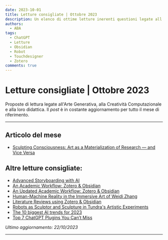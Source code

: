 ```yaml
---
date: 2023-10-01
title: Letture consigliate | Ottobre 2023
description: Un elenco di ottime letture inerenti questioni legate all'Arte Generatività, alla Creatività Computazionale e alla loro didattica (ottobre 2023). 
authors: 
  - ABA
tags:
  - ChatGPT
  - Letture
  - Obsidian
  - Robot
  - Touchdesigner
  - Zotero
comments: true
---
```

 
# Letture consigliate | Ottobre 2023

Proposte di lettura legate all'Arte Generativa, alla Creatività Computazionale e alla loro didattica. Il _post_ è in costante aggiornamento per tutto il mese di riferimento.
 <!-- more -->
---

## Articolo del mese

- [Sculpting Consciousness: Art as a Materialization of Research — and Vice Versa](https://ariciano.medium.com/sculpting-consciousness-designing-alternative-lenses-to-see-the-world-through-2703485b80ee)

## Altre letture consigliate:

- [Advanced Storyboarding with AI](https://bettermarketing.pub/advanced-storyboarding-with-ai-d74e841dc3ae)
- [An Academic Workflow: Zotero & Obsidian](https://medium.com/@alexandraphelan/an-academic-workflow-zotero-obsidian-56bf918d51ab)
- [An Updated Academic Workflow: Zotero & Obsidian](https://medium.com/@alexandraphelan/an-updated-academic-workflow-zotero-obsidian-cffef080addd)
- [Human-Machine Reality in the Immersive Art of Weidi Zhang](https://derivative.ca/community-post/human-machine-reality-immersive-art-weidi-zhang/68201)
- [Literature Reviews using Zotero & Obsidian](https://medium.com/@alexandraphelan/literature-reviews-using-zotero-obsidian-66eba1565d78)
- [Robots as Sculptor and Sculpture in Tundra's Artistic Experiments](https://derivative.ca/community-post/robots-sculptor-and-sculpture-tundras-artistic-experiments/68114)
- [The 10 biggest AI trends for 2023](https://medium.com/@jennifer.wales22/the-10-biggest-artificial-intelligence-ai-trends-for-2023-beyond-60b5ef326200)
- [Top 7 ChatGPT Plugins You Can’t Miss](https://medium.com/@eldatero/)

_Ultimo aggiornamento: 22/10/2023_

---
